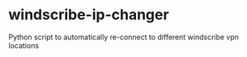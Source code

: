 # windscribe-ip-changer
Python script to automatically re-connect to different windscribe vpn locations
